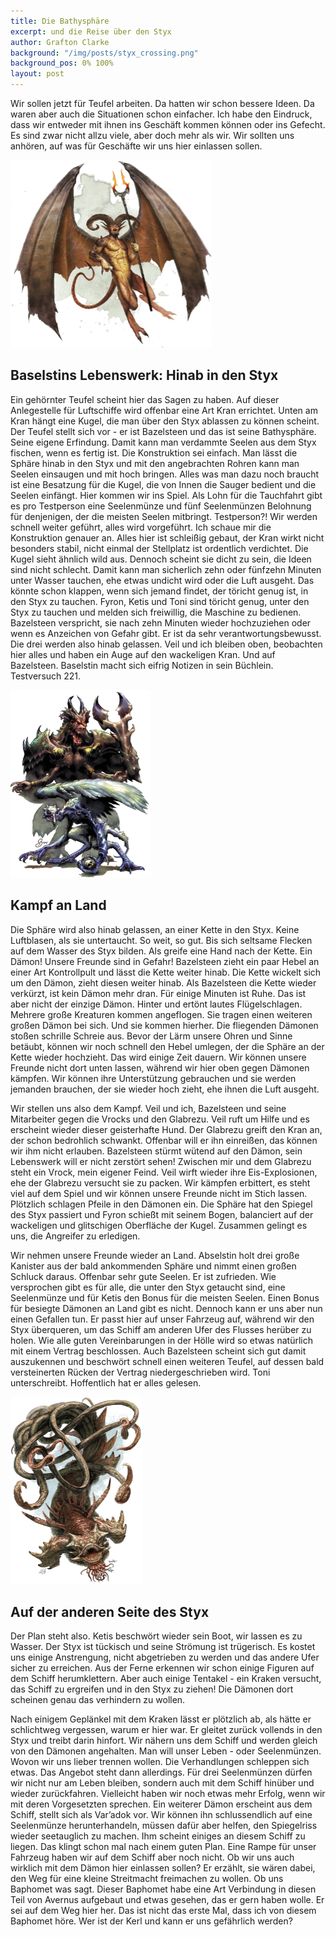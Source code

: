 ```yaml
---
title: Die Bathysphäre
excerpt: und die Reise über den Styx
author: Grafton Clarke
background: "/img/posts/styx_crossing.png"
background_pos: 0% 100%
layout: post
---
```


Wir sollen jetzt für Teufel arbeiten. Da hatten wir schon bessere Ideen. Da
waren aber auch die Situationen schon einfacher. Ich habe den Eindruck, dass wir
entweder mit ihnen ins Geschäft kommen können oder ins Gefecht. Es sind zwar
nicht allzu viele, aber doch mehr als wir. Wir sollten uns anhören, auf was für
Geschäfte wir uns hier einlassen sollen.

![Bazelsteen](/img/posts/horned_devil.png)

## Baselstins Lebenswerk: Hinab in den Styx

Ein gehörnter Teufel scheint hier das Sagen zu haben. Auf dieser Anlegestelle
für Luftschiffe wird offenbar eine Art Kran errichtet. Unten am Kran hängt eine
Kugel, die man über den Styx ablassen zu können scheint. Der Teufel stellt sich
vor - er ist Bazelsteen und das ist seine Bathysphäre. Seine eigene Erfindung.
Damit kann man verdammte Seelen aus dem Styx fischen, wenn es fertig ist. Die
Konstruktion sei einfach. Man lässt die Sphäre hinab in den Styx und mit den
angebrachten Rohren kann man Seelen einsaugen und mit hoch bringen. Alles was
man dazu noch braucht ist eine Besatzung für die Kugel, die von Innen die Sauger
bedient und die Seelen einfängt. Hier kommen wir ins Spiel. Als Lohn für die
Tauchfahrt gibt es pro Testperson eine Seelenmünze und fünf Seelenmünzen
Belohnung für denjenigen, der die meisten Seelen mitbringt. Testperson?! Wir
werden schnell weiter geführt, alles wird vorgeführt. Ich schaue mir die
Konstruktion genauer an. Alles hier ist schleißig gebaut, der Kran wirkt nicht
besonders stabil, nicht einmal der Stellplatz ist ordentlich verdichtet. Die
Kugel sieht ähnlich wild aus. Dennoch scheint sie dicht zu sein, die Ideen sind
nicht schlecht. Damit kann man sicherlich zehn oder fünfzehn Minuten unter
Wasser tauchen, ehe etwas undicht wird oder die Luft ausgeht. Das könnte schon
klappen, wenn sich jemand findet, der töricht genug ist, in den Styx zu tauchen.
Fyron, Ketis und Toni sind töricht genug, unter den Styx zu tauchen und melden
sich freiwillig, die Maschine zu bedienen. Bazelsteen verspricht, sie nach zehn
Minuten wieder hochzuziehen oder wenn es Anzeichen von Gefahr gibt. Er ist da
sehr verantwortungsbewusst. Die drei werden also hinab gelassen. Veil und ich
bleiben oben, beobachten hier alles und haben ein Auge auf den wackeligen Kran.
Und auf Bazelsteen. Baselstin macht sich eifrig Notizen in sein Büchlein.
Testversuch 221.

![Glabrezu und Vrock](/img/posts/glabrezu_vrock.png)
## Kampf an Land

Die Sphäre wird also hinab gelassen, an einer Kette in den Styx. Keine
Luftblasen, als sie untertaucht. So weit, so gut. Bis sich seltsame Flecken auf
dem Wasser des Styx bilden. Als greife eine Hand nach der Kette. Ein Dämon!
Unsere Freunde sind in Gefahr! Bazelsteen zieht ein paar Hebel an einer Art
Kontrollpult und lässt die Kette weiter hinab. Die Kette wickelt sich um den
Dämon, zieht diesen weiter hinab. Als Bazelsteen die Kette wieder verkürzt, ist
kein Dämon mehr dran. Für einige Minuten ist Ruhe. Das ist aber nicht der
einzige Dämon. Hinter und ertönt lautes Flügelschlagen. Mehrere große Kreaturen
kommen angeflogen. Sie tragen einen weiteren großen Dämon bei sich. Und sie
kommen hierher. Die fliegenden Dämonen stoßen schrille Schreie aus. Bevor der
Lärm unsere Ohren und Sinne betäubt, können wir noch schnell den Hebel umlegen,
der die Sphäre an der Kette wieder hochzieht. Das wird einige Zeit dauern. Wir
können unsere Freunde nicht dort unten lassen, während wir hier oben gegen
Dämonen kämpfen. Wir können ihre Unterstützung gebrauchen und sie werden
jemanden brauchen, der sie wieder hoch zieht, ehe ihnen die Luft ausgeht.

Wir stellen uns also dem Kampf. Veil und ich, Bazelsteen und seine Mitarbeiter
gegen die Vrocks und den Glabrezu. Veil ruft um Hilfe und es erscheint wieder
dieser geisterhafte Hund. Der Glabrezu greift den Kran an, der schon bedrohlich
schwankt. Offenbar will er ihn einreißen, das können wir ihm nicht erlauben.
Bazelsteen stürmt wütend auf den Dämon, sein Lebenswerk will er nicht zerstört
sehen! Zwischen mir und dem Glabrezu steht ein Vrock, mein eigener Feind. Veil
wirft wieder ihre Eis-Explosionen, ehe der Glabrezu versucht sie zu packen. Wir
kämpfen erbittert, es steht viel auf dem Spiel und wir können unsere Freunde
nicht im Stich lassen. Plötzlich schlagen Pfeile in den Dämonen ein. Die Sphäre
hat den Spiegel des Styx passiert und Fyron schießt mit seinem Bogen, balanciert
auf der wackeligen und glitschigen Oberfläche der Kugel. Zusammen gelingt es
uns, die Angreifer zu erledigen.

Wir nehmen unsere Freunde wieder an Land. Abselstin holt drei große Kanister aus
der bald ankommenden Sphäre und nimmt einen großen Schluck daraus. Offenbar sehr
gute Seelen. Er ist zufrieden. Wie versprochen gibt es für alle, die unter den
Styx getaucht sind, eine Seelenmünze und für Ketis den Bonus für die meisten
Seelen. Einen Bonus für besiegte Dämonen an Land gibt es nicht. Dennoch kann er
uns aber nun einen Gefallen tun. Er passt hier auf unser Fahrzeug auf, während
wir den Styx überqueren, um das Schiff am anderen Ufer des Flusses herüber zu
holen. Wie alle guten Vereinbarungen in der Hölle wird so etwas natürlich mit
einem Vertrag beschlossen. Auch Bazelsteen scheint sich gut damit auszukennen und
beschwört schnell einen weiteren Teufel, auf dessen bald versteinerten Rücken
der Vertrag niedergeschrieben wird. Toni unterschreibt. Hoffentlich hat er alles
gelesen.

![Kraken](/img/posts/kraken.png)
## Auf der anderen Seite des Styx

Der Plan steht also. Ketis beschwört wieder sein Boot, wir lassen es zu Wasser.
Der Styx ist tückisch und seine Strömung ist trügerisch. Es kostet uns einige
Anstrengung, nicht abgetrieben zu werden und das andere Ufer sicher zu
erreichen. Aus der Ferne erkennen wir schon einige Figuren auf dem Schiff
herumklettern. Aber auch einige Tentakel - ein Kraken versucht, das Schiff zu
ergreifen und in den Styx zu ziehen! Die Dämonen dort scheinen genau das
verhindern zu wollen.

Nach einigem Geplänkel mit dem Kraken lässt er plötzlich ab, als hätte er
schlichtweg vergessen, warum er hier war. Er gleitet zurück vollends in den Styx
und treibt darin hinfort. Wir nähern uns dem Schiff und werden gleich von den
Dämonen angehalten. Man will unser Leben - oder Seelenmünzen. Wovon wir uns
lieber trennen wollen. Die Verhandlungen schleppen sich etwas. Das Angebot steht
dann allerdings. Für drei Seelenmünzen dürfen wir nicht nur am Leben bleiben,
sondern auch mit dem Schiff hinüber und wieder zurückfahren. Vielleicht haben
wir noch etwas mehr Erfolg, wenn wir mit deren Vorgesetzten sprechen. Ein
weiterer Dämon erscheint aus dem Schiff, stellt sich als Var’adok vor. Wir
können ihn schlussendlich auf eine Seelenmünze herunterhandeln, müssen dafür
aber helfen, den Spiegelriss wieder seetauglich zu machen. Ihm scheint einiges
an diesem Schiff zu liegen. Das klingt schon mal nach einem guten Plan. Eine
Rampe für unser Fahrzeug haben wir auf dem Schiff aber noch nicht. Ob wir uns
auch wirklich mit dem Dämon hier einlassen sollen? Er erzählt, sie wären dabei,
den Weg für eine kleine Streitmacht freimachen zu wollen. Ob uns Baphomet was
sagt. Dieser Baphomet habe eine Art Verbindung in diesen Teil von Avernus
aufgebaut und etwas gesehen, das er gern haben wolle. Er sei auf dem Weg hier
her. Das ist nicht das erste Mal, dass ich von diesem Baphomet höre. Wer ist der
Kerl und kann er uns gefährlich werden?

